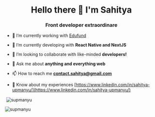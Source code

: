 <h1 align="center">Hello there 👋 I'm Sahitya</h1>
<h3 align="center">Front developer extraordinare</h3>

- 🔭 I’m currently working with [Edufund](https://www.educationfund.in)

- 🌱 I’m currently developing with **React Native and NextJS**

- 🤝 I’m looking to collaborate with like-minded **developers!**

- 💬 Ask me about **anything and everything web**

- 📫 How to reach me **contact.sahitya@gmail.com**

- 📄 Know about my experiences [https://www.linkedin.com/in/sahitya-upmanyu/](https://www.linkedin.com/in/sahitya-upmanyu/)

<p>&nbsp;<img align="center" src="https://github-readme-stats.vercel.app/api?username=supmanyu&show_icons=true&locale=en" alt="supmanyu" /></p>

<p><img align="center" src="https://github-readme-streak-stats.herokuapp.com/?user=supmanyu&" alt="supmanyu" /></p>
